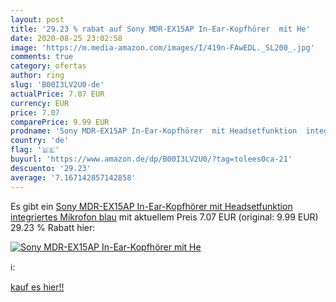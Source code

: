 ```yaml
---
layout: post
title: '29.23 % rabat auf Sony MDR-EX15AP In-Ear-Kopfhörer  mit He'
date: 2020-08-25 23:02:58
image: 'https://m.media-amazon.com/images/I/419n-FAwEDL._SL200_.jpg'
comments: true
category: ofertas
author: ring
slug: 'B00I3LV2U0-de'
actualPrice: 7.07 EUR
currency: EUR
price: 7.07
comparePrice: 9.99 EUR
prodname: 'Sony MDR-EX15AP In-Ear-Kopfhörer  mit Headsetfunktion  integriertes Mikrofon  blau'
country: 'de'
flag: '🇩🇪'
buyurl: 'https://www.amazon.de/dp/B00I3LV2U0/?tag=tolees0ca-21'
descuento: '29.23'
average: '7.167142857142858'
---
```


Es gibt ein [Sony MDR-EX15AP In-Ear-Kopfhörer  mit Headsetfunktion  integriertes Mikrofon  blau](https://www.amazon.de/dp/B00I3LV2U0/?tag=tolees0ca-21) mit aktuellem Preis 7.07 EUR (original: 9.99 EUR) 29.23 % Rabatt hier:

[![Sony MDR-EX15AP In-Ear-Kopfhörer  mit He](https://m.media-amazon.com/images/I/419n-FAwEDL._SL200_.jpg)](https://www.amazon.de/dp/B00I3LV2U0/?tag=tolees0ca-21)

ℹ️:


[kauf es hier!!](https://www.amazon.de/dp/B00I3LV2U0/?tag=tolees0ca-21)
